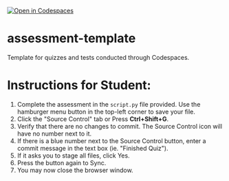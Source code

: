 [![Open in Codespaces](https://classroom.github.com/assets/launch-codespace-2972f46106e565e64193e422d61a12cf1da4916b45550586e14ef0a7c637dd04.svg)](https://classroom.github.com/open-in-codespaces?assignment_repo_id=15310830)
# assessment-template
Template for quizzes and tests conducted through Codespaces.

# Instructions for Student:

1. Complete the assessment in the `script.py` file provided. Use the hamburger menu button in the top-left corner to save your file.
2. Click the "Source Control" tab or Press **Ctrl+Shift+G**.
3. Verify that there are no changes to commit. The Source Control icon will have no number next to it.
3. If there is a blue number next to the Source Control button, enter a commit message in the text box (ie. "Finished Quiz").
4. If it asks you to stage all files, click Yes.
5. Press the button again to Sync.
6. You may now close the browser window. 
